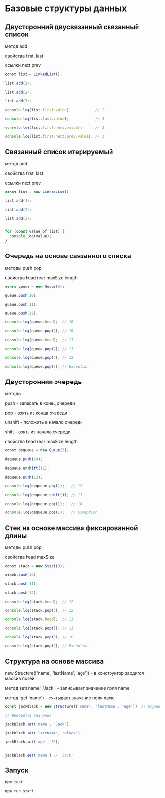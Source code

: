 # Базовые структуры данных

## Двусторонний двусвязанный связанный список
метод add

свойства first, last

ссылки next prev

```js
const list = LinkedList();

list.add(1);

list.add(2);

list.add(3);

console.log(list.first.value);           // 1

console.log(list.last.value);            // 3

console.log(list.first.next.value);      // 2

console.log(list.first.next.prev.value); // 1
```

## Связанный список итерируемый
метод add

свойства first, last

ссылки next prev

```js
const list = new LinkedList();

list.add(1);

list.add(2);

list.add(3);


for (const value of list) {
  console.log(value);
}
```

## Очередь на основе связанного списка
методы push pop

свойства head rear maxSize length

```js
const queue = new Queue(3);

queue.push(10);

queue.push(11);

queue.push(12);

console.log(queue.head);  // 10

console.log(queue.pop()); // 10

console.log(queue.head);  // 11

console.log(queue.pop()); // 11

console.log(queue.pop()); // 12

console.log(queue.pop()); // Exception
```

## Двусторонняя очередь
методы:

push - записать в конец очереди

pop - взять из конца очереди

unshift - положить в начало очереди

shift - взять из начала очереди

свойства head rear maxSize length

```js
const dequeue = new Queue(3);

dequeue.push(10);

dequeue.unshift(11);

dequeue.push(12);

console.log(dequeue.pop());   // 12

console.log(dequeue.shift()); // 11

console.log(dequeue.pop());   // 10

console.log(dequeue.pop());   // Exception
```

## Стек на основе массива фиксированной длины

методы push pop

свойства head maxSize

```js
const stack = new Stack(3);

stack.push(10);

stack.push(11);

stack.push(12);

console.log(stack.head);  // 12

console.log(stack.pop()); // 12

console.log(stack.head);  // 11

console.log(stack.pop()); // 11

console.log(stack.pop()); // 10

console.log(stack.pop()); // Exception
```

## Структура на основе массива
new Structure(['name', 'lastName', 'age']) - в конструктор заодится массив полей

метод set('name', 'Jack') - записывает значение поля name

метод .get('name') - считывает значение поля name

```js
const jackBlack = new Structure(['name', 'lastName', 'age']); // Определяются ключи структуры

// Ввводятся значения

jackBlack.set('name', 'Jack');

jackBlack.set('lastName', 'Black');

jackBlack.set('age', 53);


jackBlack.get('name') // 'Jack'
```

## Запуск

```js
npm test

npm run start

```

